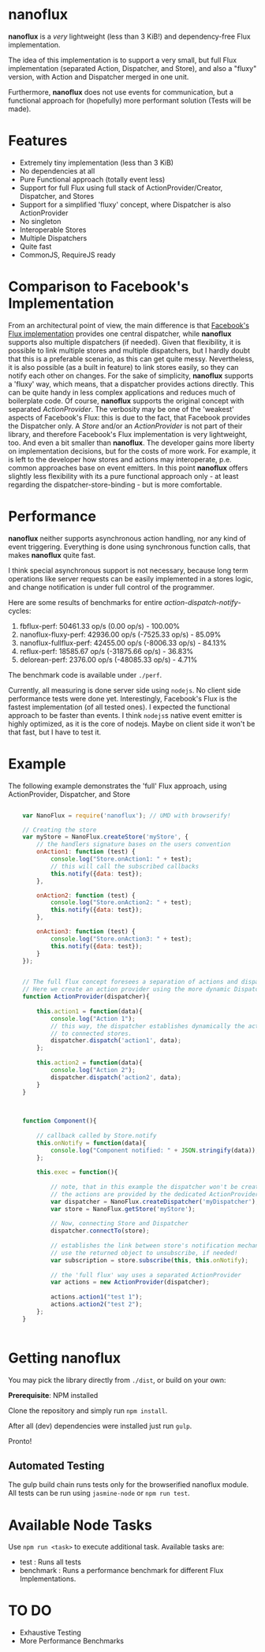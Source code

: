 # nanoflux

__nanoflux__ is a *very* lightweight (less than 3 KiB!) and dependency-free Flux implementation.

The idea of this implementation is to support a very small, but full Flux implementation (separated Action, Dispatcher, and Store), 
and also a "fluxy" version, with Action and Dispatcher merged in one unit. 

Furthermore, __nanoflux__ does not use events for communication, but a functional approach for (hopefully) more performant solution (Tests will be made).

# Features

- Extremely tiny implementation (less than 3 KiB)
- No dependencies at all
- Pure Functional approach (totally event less)
- Support for full Flux using full stack of ActionProvider/Creator, Dispatcher, and Stores
- Support for a simplified 'fluxy' concept, where Dispatcher is also ActionProvider
- No singleton
- Interoperable Stores
- Multiple Dispatchers
- Quite fast
- CommonJS, RequireJS ready



# Comparison to Facebook's Implementation

From an architectural point of view, the main difference is that [Facebook's Flux implementation](https://github.com/facebook/flux) provides 
one central dispatcher, while __nanoflux__ supports also multiple dispatchers (if needed). Given that flexibility, it is possible to link multiple stores 
and multiple dispatchers, but I hardly doubt that this is a preferable scenario, as this can get quite messy. Nevertheless, it is also possible 
(as a built in feature) to link stores easily, so they can notify each other on changes.
For the sake of simplicity, __nanoflux__ supports a 'fluxy' way, which means, that a dispatcher provides actions directly. This can be quite handy in less 
complex applications and reduces much of boilerplate code. Of course, __nanoflux__  supports the original concept with separated *ActionProvider*. 
The verbosity may be one of the 'weakest' aspects of Facebook's Flux: this is due to the fact, that Facebook provides the Dispatcher only. 
A *Store* and/or an *ActionProvider* is not part of their library, and therefore Facebook's Flux implementation is very lightweight, too. 
And even a bit smaller than __nanoflux__.  The developer gains more liberty on implementation decisions, but for the costs of more work. 
For example, it is left to the developer how stores and actions may interoperate, p.e. common approaches base on event emitters. 
In this point __nanoflux__ offers slightly less flexibility with its a pure functional approach only - at least regarding 
the dispatcher-store-binding - but is more comfortable. 
 

# Performance

__nanoflux__ neither supports asynchronous action handling, nor any kind of event triggering.
Everything is done using synchronous function calls, that makes __nanoflux__ quite fast.

I think special asynchronous support is not necessary, because long term operations like server requests can be easily
implemented in a stores logic, and change notification is under full control of the programmer.

Here are some results of benchmarks for entire *action-dispatch-notify*-cycles:

1. fbflux-perf: 50461.33 op/s (0.00 op/s) - 100.00%
2. nanoflux-fluxy-perf: 42936.00 op/s (-7525.33 op/s) - 85.09%
3. nanoflux-fullflux-perf: 42455.00 op/s (-8006.33 op/s) - 84.13%
4. reflux-perf: 18585.67 op/s (-31875.66 op/s) - 36.83%
5. delorean-perf: 2376.00 op/s (-48085.33 op/s) - 4.71%

The benchmark code is available under `./perf`.

Currently, all measuring is done server side using `nodejs`. No client side performance tests were done yet.
Interestingly, Facebook's Flux is the fastest implementation (of all tested ones). I expected the functional approach to be faster than events. 
I think `nodejs`s native event emitter is highly optimized, as it is the core of nodejs. Maybe on client side it won't be that fast, but I have to test it.  

# Example

The following example demonstrates the 'full' Flux approach, using ActionProvider, Dispatcher, and Store

```javascript

	var NanoFlux = require('nanoflux'); // UMD with browserify!

	// Creating the store
    var myStore = NanoFlux.createStore('myStore', {    
        // the handlers signature bases on the users convention
        onAction1: function (test) {
            console.log("Store.onAction1: " + test);
            // this will call the subscribed callbacks
            this.notify({data: test});
        },

        onAction2: function (test) {
            console.log("Store.onAction2: " + test);
            this.notify({data: test});
        },

        onAction3: function (test) {
            console.log("Store.onAction3: " + test);
            this.notify({data: test});
        }
    });
```
    
```javascript

    // The full flux concept foresees a separation of actions and dispatcher
    // Here we create an action provider using the more dynamic Dispatcher.dispatch method.
    function ActionProvider(dispatcher){
    
        this.action1 = function(data){
            console.log("Action 1");
            // this way, the dispatcher establishes dynamically the action binding
            // to connected stores.
            dispatcher.dispatch('action1', data);
        };
    
        this.action2 = function(data){
            console.log("Action 2");
            dispatcher.dispatch('action2', data);
        }
    }
    
```
    
```javascript
    
    function Component(){
    
        // callback called by Store.notify
        this.onNotify = function(data){
            console.log("Component notified: " + JSON.stringify(data));
        };
    
        this.exec = function(){
    
            // note, that in this example the dispatcher won't be created with any actions.
            // the actions are provided by the dedicated ActionProvider    
            var dispatcher = NanoFlux.createDispatcher('myDispatcher');
            var store = NanoFlux.getStore('myStore');
            
            // Now, connecting Store and Dispatcher
            dispatcher.connectTo(store);
            
            // establishes the link between store's notification mechanism and this component.
            // use the returned object to unsubscribe, if needed!
            var subscription = store.subscribe(this, this.onNotify);
    
            // the 'full flux' way uses a separated ActionProvider
            var actions = new ActionProvider(dispatcher);
    
            actions.action1("test 1");
            actions.action2("test 2");
        };
    }
    
```

# Getting nanoflux

You may pick the library directly from ``./dist``, or build on your own:

__Prerequisite__: NPM installed

Clone the repository and simply run ``npm install``.

After all (dev) dependencies were installed just run ``gulp``.

Pronto!

## Automated Testing

The gulp build chain runs tests only for the browserified nanoflux module. All tests can be run using `jasmine-node` or `npm run test`. 


# Available Node Tasks

Use `npm run <task>` to execute additional task. Available tasks are:
 
- test : Runs all tests
- benchmark : Runs a performance benchmark for different Flux Implementations. 

# TO DO

- Exhaustive Testing
- More Performance Benchmarks
